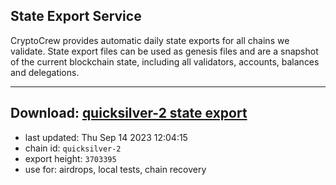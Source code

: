 ## State Export Service
CryptoCrew provides automatic daily state exports for all chains we validate. State export files can be used as genesis files and are a snapshot of the current blockchain state, including all validators, accounts, balances and delegations.

---
**Download: [quicksilver-2 state export](https://dl.ccvalidators.com/SERVICE/quicksilver/quicksilver-2_export_3703395.json)**
---

- last updated: Thu Sep 14 2023 12:04:15
- chain id: `quicksilver-2`
- export height: `3703395`
- use for: airdrops, local tests, chain recovery
